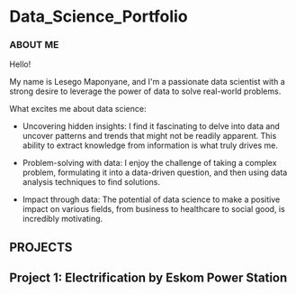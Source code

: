 # Data_Science_Portfolio
### ABOUT ME 

Hello!

My name is Lesego Maponyane, and I'm a passionate data scientist with a strong desire to leverage the power of data to solve real-world problems.

What excites me about data science:

- Uncovering hidden insights: I find it fascinating to delve into data and uncover patterns and trends that might not be readily apparent. This ability to extract knowledge from information is what truly drives me.

- Problem-solving with data: I enjoy the challenge of taking a complex problem, formulating it into a data-driven question, and then using data analysis techniques to find solutions.

- Impact through data: The potential of data science to make a positive impact on various fields, from business to healthcare to social good, is incredibly motivating. 

## PROJECTS

## Project 1: Electrification by Eskom Power Station
